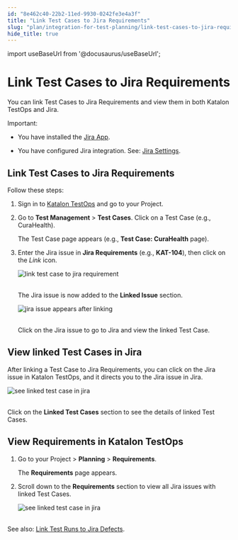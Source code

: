 ```yaml
---
id: "8e462c40-22b2-11ed-9930-0242fe3e4a3f"
title: "Link Test Cases to Jira Requirements"
slug: "plan/integration-for-test-planning/link-test-cases-to-jira-requirements"
hide_title: true
---
```

import useBaseUrl from '@docusaurus/useBaseUrl';


# <a id="id" class="anchor_top_offset"/><a id="ariaid-title1" class="anchor_top_offset"/>Link Test Cases to Jira Requirements

<p xmlns="http://www.w3.org/1999/xhtml" className="p">You can link Test Cases to Jira Requirements and view them in   both Katalon TestOps and Jira.</p> 
<div xmlns="http://www.w3.org/1999/xhtml" className="note important note_important"><span className="note__title">Important:</span> 
  <ul className="ul"><li className="li">
      <p className="p">You have installed the <a className="xref j-external-link" href="https://marketplace.atlassian.com/apps/1217501/katalon-bdd-test-automation-for-jira" target="_blank">Jira
          App</a>.</p>
    </li><li className="li">
      <p className="p">You have configured Jira integration. See: <a className="xref" href="/organize/integration-for-organizing-tests/jira-integration/enable-katalon-testops---jira-integration-for-test-management">Jira
          Settings</a>.</p>
    </li></ul>
</div>
    

## <a id="id_1" class="anchor_top_offset"/>Link Test Cases to Jira Requirements

    
      
<p xmlns="http://www.w3.org/1999/xhtml" className="p">Follow these steps:</p> 
      
<ol xmlns="http://www.w3.org/1999/xhtml" className="ol">   <li className="li">     <p className="p">Sign in to <a className="xref j-external-link" href="https://testops.katalon.io/login" target="_blank">Katalon         TestOps</a> and go to your Project.</p>   </li>   <li className="li">     <p className="p">Go to <strong className="ph b">Test Management</strong> &gt; <strong className="ph b">Test         Cases</strong>. Click on a Test Case (e.g., CuraHealth).</p>     <p className="p">The Test Case page appears (e.g., <strong className="ph b">Test Case:         CuraHealth</strong> page).</p>   </li>   <li className="li">     <p className="p">Enter the Jira issue in <strong className="ph b">Jira Requirements</strong>       (e.g., <strong className="ph b">KAT-104</strong>), then click on the <em className="ph i">Link</em>       icon.</p>     <p className="p">       <img className="image" src={useBaseUrl("https://github.com/katalon-studio/docs-images/raw/master/katalon-analytics/docs/testops-revamp-july-ka-integration-jira/linking-test-case-step-red-2.png")} alt="link test case to jira requirement" /><br /><br />     </p>     <p className="p">The Jira issue is now added to the <strong className="ph b">Linked Issue</strong>       section.</p>     <p className="p">       <img className="image" src={useBaseUrl("https://github.com/katalon-studio/docs-images/raw/master/katalon-analytics/docs/testops-revamp-july-ka-integration-jira/kat104-under-idfeature-section-2.png")} alt="jira issue appears after linking" /><br /><br />     </p>     <p className="p">Click on the Jira issue to go to Jira and view the linked Test       Case.</p>   </li> </ol> 
    
  
    

## <a id="id_2" class="anchor_top_offset"/>View linked Test Cases in Jira

    
      
<p xmlns="http://www.w3.org/1999/xhtml" className="p">After linking a Test Case to Jira Requirements, you can click on   the Jira issue in Katalon TestOps, and it directs you to the Jira   issue in Jira.</p> 
      
<p xmlns="http://www.w3.org/1999/xhtml" className="p">   <img className="image" src={useBaseUrl("https://github.com/katalon-studio/docs-images/raw/master/katalon-analytics/docs/testops-revamp-july-ka-integration-jira/kat104-link-test-case-to-jira-blurred.png")} alt="see linked test case in jira" /><br /><br /> </p> 
      
<p xmlns="http://www.w3.org/1999/xhtml" className="p">Click on the <strong className="ph b">Linked Test Cases</strong> section to see   the details of linked Test Cases.</p> 
    
  

## <a id="id_3" class="anchor_top_offset"/>View Requirements in Katalon TestOps

<ol xmlns="http://www.w3.org/1999/xhtml" className="ol"><li className="li">     <p className="p">Go to your Project &gt; <strong className="ph b">Planning</strong> &gt;       <strong className="ph b">Requirements</strong>.</p>     <p className="p">The <strong className="ph b">Requirements</strong> page appears.</p>   </li><li className="li">     <p className="p">Scroll down to the <strong className="ph b">Requirements</strong> section to view       all Jira issues with linked Test Cases.</p>     <p className="p">       <img className="image" src={useBaseUrl("https://github.com/katalon-studio/docs-images/raw/master/katalon-analytics/docs/testops-revamp-july-ka-integration-jira/requirement-page-with-jira-kat-issues-list-2.png")} alt="see linked test case in jira" /><br /><br />     </p>   </li></ol> 
<p xmlns="http://www.w3.org/1999/xhtml" className="p">See also: <a className="xref" href="/analyze/integration-for-test-analyzing/jira-integration/link-test-runs-to-jira-defects-in-katalon-testops">Link     Test Runs to Jira Defects</a>.</p> 

